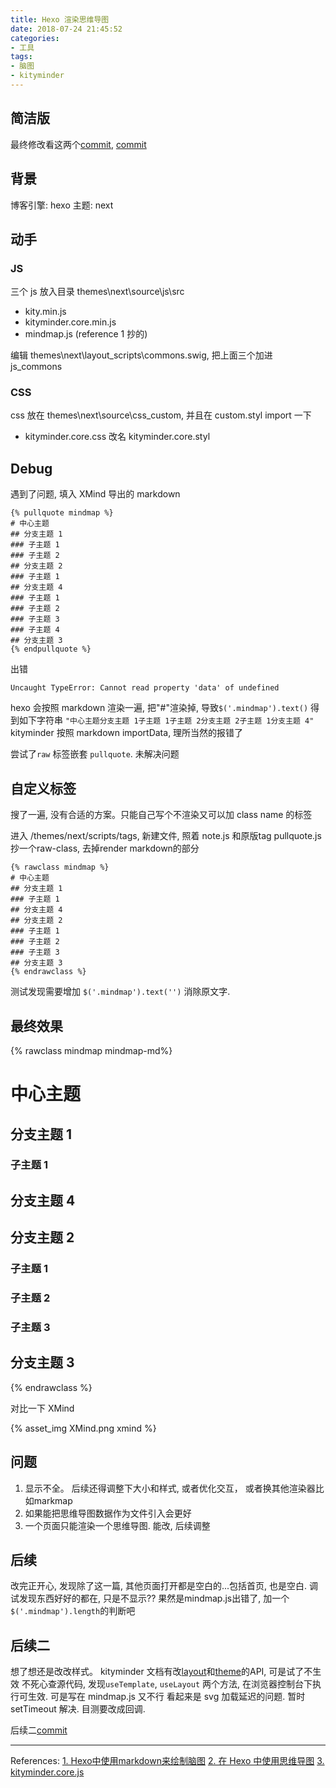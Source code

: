 ```yaml
---
title: Hexo 渲染思维导图
date: 2018-07-24 21:45:52
categories:
- 工具
tags:
- 脑图
- kityminder
---
```

## 简洁版

最终修改看这两个[commit](https://github.com/hargao/hexo-theme-next/commit/0b971cd6bd0f9f99178c65c4483161e26da1a1d1), [commit](https://github.com/hargao/hexo-theme-next/commit/569ec0de7414da1a8b1886c9c41474bbe2a45002)

<!-- more -->

## 背景

博客引擎: hexo
主题: next

## 动手

### JS

三个 js 放入目录 themes\next\source\js\src
- kity.min.js
- kityminder.core.min.js
- mindmap.js (reference 1 抄的)

编辑 themes\next\layout\_scripts\commons.swig, 把上面三个加进 js_commons

### CSS
css 放在 themes\next\source\css\_custom, 并且在 custom.styl import 一下
- kityminder.core.css 改名 kityminder.core.styl

## Debug

遇到了问题, 填入 XMind 导出的 markdown

```
{% pullquote mindmap %}
# 中心主题
## 分支主题 1
### 子主题 1
### 子主题 2
## 分支主题 2
### 子主题 1
## 分支主题 4
### 子主题 1
### 子主题 2
### 子主题 3
### 子主题 4
## 分支主题 3
{% endpullquote %}
```

出错
```
Uncaught TypeError: Cannot read property 'data' of undefined
```

hexo 会按照 markdown 渲染一遍, 把"#"渲染掉, 导致`$('.mindmap').text()` 得到如下字符串
`"中心主题分支主题 1子主题 1子主题 2分支主题 2子主题 1分支主题 4"`
kityminder 按照 markdown importData, 理所当然的报错了

尝试了`raw` 标签嵌套 `pullquote`. 未解决问题

## 自定义标签

搜了一遍, 没有合适的方案。只能自己写个不渲染又可以加 class name 的标签

进入 /themes/next/scripts/tags, 新建文件, 照着 note.js 和原版tag pullquote.js 抄一个raw-class, 去掉render markdown的部分

```
{% rawclass mindmap %}
# 中心主题
## 分支主题 1
### 子主题 1
## 分支主题 4
## 分支主题 2
### 子主题 1
### 子主题 2
### 子主题 3
## 分支主题 3
{% endrawclass %}
```

测试发现需要增加 `$('.mindmap').text('')` 消除原文字.

## 最终效果

{% rawclass mindmap mindmap-md%}
# 中心主题
## 分支主题 1
### 子主题 1
## 分支主题 4
## 分支主题 2
### 子主题 1
### 子主题 2
### 子主题 3
## 分支主题 3
{% endrawclass %}

对比一下 XMind

{% asset_img XMind.png xmind %}

## 问题
1. 显示不全。 后续还得调整下大小和样式, 或者优化交互， 或者换其他渲染器比如markmap
2. 如果能把思维导图数据作为文件引入会更好
3. 一个页面只能渲染一个思维导图. 能改, 后续调整

## 后续

改完正开心, 发现除了这一篇, 其他页面打开都是空白的...包括首页, 也是空白. 调试发现东西好好的都在, 只是不显示??
果然是mindmap.js出错了, 加一个`$('.mindmap').length`的判断吧

## 后续二

想了想还是改改样式。 kityminder 文档有改[layout](https://github.com/fex-team/kityminder-core/wiki/command#layout)和[theme](https://github.com/fex-team/kityminder-core/wiki/command#theme)的API, 可是试了不生效
不死心查源代码, 发现`useTemplate`, `useLayout` 两个方法, 在浏览器控制台下执行可生效. 可是写在 mindmap.js 又不行
看起来是 svg 加载延迟的问题. 暂时 setTimeout 解决. 目测要改成回调.

后续二[commit](https://github.com/hargao/hexo-theme-next/commit/569ec0de7414da1a8b1886c9c41474bbe2a45002)

-------
References:
[1. Hexo中使用markdown来绘制脑图](https://qsli.github.io/2017/01/01/markdown-mindmap/)
[2. 在 Hexo 中使用思维导图](https://hunterx.xyz/use-mindmap-in-hexo.html)
[3. kityminder.core.js](https://github.com/fex-team/kityminder-core/blob/dev/dist/kityminder.core.js)
